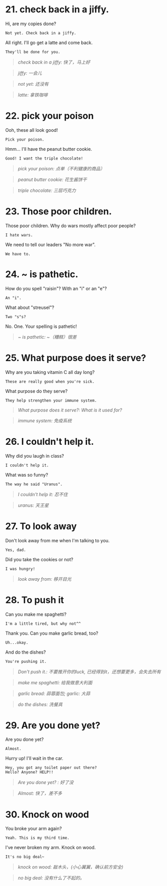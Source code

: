 
# 21. check back in a jiffy.

Hi, are my copies done?

    Not yet. Check back in a jiffy.

All right. I'll go get a latte and come back.

    They'll be done for you.

> *check back in a jiffy: 快了，马上好*

> *jiffy: 一会儿*

> *not yet: 还没有*

> *latte: 拿铁咖啡*

# 22. pick your poison

Ooh, these all look good!

    Pick your poison.

Hmm... I'll have the peanut butter cookie.

    Good! I want the triple chocolate!

> *pick your poison: 点单（不利健康的商品）*

> *peanut butter cookie: 花生酱饼干*

> *triple chocolate: 三层巧克力*

# 23. Those poor children.

Those poor children. Why do wars mostly affect poor people?

    I hate wars.

We need to tell our leaders "No more war".

    We have to.

# 24. ~ is pathetic.

How do you spell "raisin"? With an "i" or an "e"?

    An "i".

What about "streusel"?
    
    Two "s"s?

No. One. Your spelling is pathetic!

> *~ is pathetic: ~（糟糕）很差*

# 25. What purpose does it serve?

Why are you taking vitamin C all day long?

    These are really good when you're sick.

What purpose do they serve?

    They help strengthen your immune system.

> *What purpose does it serve?: What is it used for?*

> *immune system: 免疫系统*

# 26. I couldn't help it.

Why did you laugh in class?

    I couldn't help it.

What was so funny?

    The way he said "Uranus".

> *I couldn't help it: 忍不住*

> *uranus: 天王星*

# 27. To look away

Don't look away from me when I'm talking to you.

    Yes, dad.

Did you take the cookies or not?

    I was hungry!

> *look away from: 移开目光*

# 28. To push it

Can you make me spaghetti?

    I'm a little tired, but why not^^

Thank you. Can you make garlic bread, too?

    Uh...okay.

And do the dishes?

    You're pushing it.

> *Don't push it.: 不要推开你的luck, 已经得到it，还想要更多，会失去所有*

> *make me spaghetti: 给我做意大利面*

> *garlic bread:  蒜蓉面包; garlic: 大蒜*

> *do the dishes: 洗餐具*

# 29. Are you done yet?

Are you done yet?

    Almost.

Hurry up! I'll wait in the car.

    Hey, you got any toilet paper out there?
    Hello? Anyone? HELP!!

> *Are you done yet? : 好了没*

> *Almost: 快了，差不多*

# 30. Knock on wood

You broke your arm again?
    
    Yeah. This is my third time.

I've never broken my arm. Knock on wood.

    It's no big deal~

> *knock on wood: 敲木头，(小心翼翼，确认前方安全)*

> *no big deal: 没有什么了不起的。*


